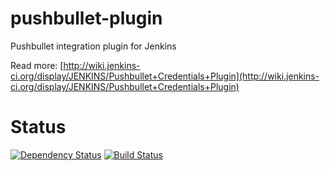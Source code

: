 pushbullet-plugin
================

Pushbullet integration plugin for Jenkins

Read more: [http://wiki.jenkins-ci.org/display/JENKINS/Pushbullet+Credentials+Plugin](http://wiki.jenkins-ci.org/display/JENKINS/Pushbullet+Credentials+Plugin)

Status
======
[![Dependency Status](https://www.versioneye.com/user/projects/542530eacfbb1424c3000130/badge.png)](https://www.versioneye.com/user/projects/542530eacfbb1424c3000130)
[![Build Status](https://jenkins.ci.cloudbees.com/buildStatus/icon?job=plugins/pushbullet-credentials-plugin)](https://jenkins.ci.cloudbees.com/job/plugins/job/pushbullet-credentials-plugin/)
